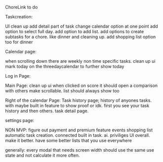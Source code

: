 ChoreLink to do

Taskcreation:

UI clean up
add detail part of task
change calendar option at one point
add option to select full day. 
add option to add list. 
add options to create subtasks for a chore. like dinner and cleaning up.
add shopping list option too for dinner


Calendar page:

when scrolling down there are weekly non time specific tasks. 
clean up ui
mark today on the threedaycalendar to further show today


Log in Page:



Main Page:
clean up ui
when clicked on score it should open a comparison with others
make scrollable. list should always show too


Right of the calendar Page: Task history page;
history of anyones tasks. with maybe built in feature to show proof or idk. 
first you see your task history and then others.
task detail page.


settings page:


NON MVP:
figure out payment and premium feature
events
shopping list
automatic task creation. connected built in task.
ai.
priviliges
UI overall. make it better. have some better lists that you use everywhere


generally:
every modal that needs screen width should use the same use state and not calculate it more often.